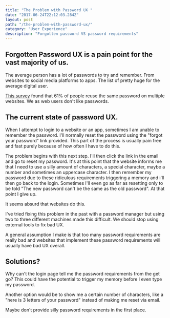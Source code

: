 ```yaml
---
title: "The Problem with Password UX "
date: "2017-06-24T22:12:03.284Z"
layout: post
path: "/the-problem-with-password-ux/"
category: "User Experience"
description: "Forgotten password VS password requirements"
---
```


## Forgotten Password UX is a pain point for the vast majority of us.

The average person has a lot of passwords to try and remember. From websites to social media platforms to apps. The list of pretty huge for the average digital user.

[This survey](http://www.csid.com/wp-content/uploads/2012/09/CS_PasswordSurvey_FullReport_FINAL.pdf) found that 61% of people reuse the same password on multiple websites. We as web users don't like passwords. 

## The current state of password UX.

When I attempt to login to a website or an app, sometimes I am unable to remember the password. I'll normally reset the password using the "forgot your password" link provided. This part of the process is usually pain free and fast purely because of how often I have to do this.

The problem begins with this next step. I'll then click the link in the email and go to reset my password. It's at this point that the website informs me that I need to use a silly amount of characters, a special character, maybe a number and sometimes an uppercase character. I then remember my password due to these ridiculous requirements triggering a memory and i'll then go back to the login. Sometimes I'll even go as far as resetting only to be told "The new password can't be the same as the old password". At that point I give up.

It seems absurd that websites do this.

I've tried fixing this problem in the past with a password manager but using two to three different machines made this difficult. We should stop using external tools to fix bad UX.

A general assumption I make is that too many password requirements are really bad and websites that implement these password requirements will usually have bad UX overall.

## Solutions?

Why can't the login page tell me the password requirements from the get go? This could have the potential to trigger my memory before I even type my password.

Another option would be to show me a certain number of characters, like a "here is 3 letters of your password" instead of making me reset via email. 

Maybe don't provide silly password requirements in the first place.
